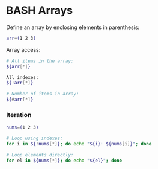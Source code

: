 # BASH Arrays

Define an array by enclosing elements in parenthesis:

```bash
arr=(1 2 3)
```

Array access:
```bash
# All items in the array:
${arr[*]}

All indexes:
${!arr[*]}

# Number of items in array:
${#arr[*]}
```

### Iteration

```bash
nums=(1 2 3)

# Loop using indexes:
for i in ${!nums[*]}; do echo "${i}: ${nums[i]}"; done

# Loop elements directly:
for el in ${nums[*]}; do echo "${el}"; done
```
